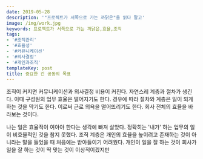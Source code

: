 ```yaml
---
date: 2019-05-28
description: '"프로젝트가 서쪽으로 가는 까닭은"을 읽다 말고'
image: /img/work.jpg
keywords: 프로젝트가 서쪽으로 가는 까닭은,효율,조직
tags:
- '#조직관리'
- '#효율성'
- '#커뮤니케이션'
- '#의사결정'
- '#개인과조직'
templateKey: post
title: 중요한 건 공동의 목표
---
```


조직이 커지면 커뮤니케이션과 의사결정 비용이 커진다. 자연스레 계층과 절차가 생긴다. 이때 구성원의 업무 효율은 떨어지기도 한다. 경우에 따라 절차와 계층은 일이 되게 하는 것을 막기도 한다. 이로써 근로 의욕을 떨어뜨리기도 한다. 회사 전체의 효율을 바라보는 것이다. 

나는 일은 효율적이 여야야 한다는 생각에 빠져 살았다. 정확히는 '내가' 하는 업무의 일이 비효율적인 것을 참지 못했다. 조직 계층은 개인의  효율을 높이려고 존재하는 것이 아니라는 말을 들었을 때 처음에는 받아들이기 어려웠다. 개인이 일을 잘 하는 것이 회사가 일을 잘 하는 것이 딱 맞는 것이 이상적이겠지만